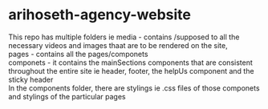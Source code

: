 # arihoseth-agency-website
This repo has multiple folders ie
    media - contains /supposed to all the necessary videos and images thaat are to be rendered on the site,<br>
    pages - contains all the pages/componets <br>
    componets - it contains the mainSections components that are consistent throughout the entire site ie header, footer, the helpUs component and the sticky header
<br> In the components folder, there are stylings ie .css files of those componets and stylings of the particular pages

